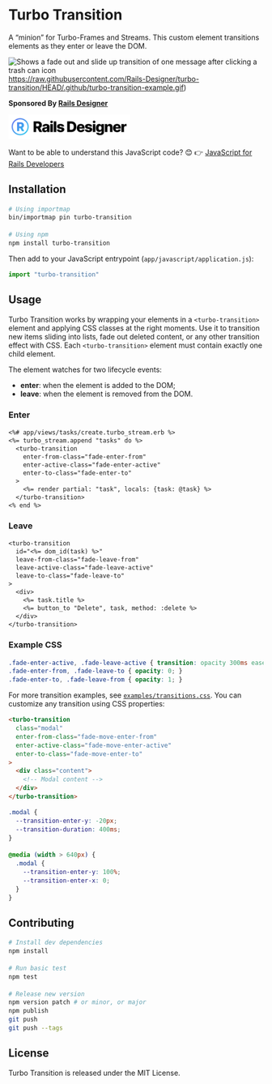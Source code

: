 # Turbo Transition

A “minion” for Turbo-Frames and Streams. This custom element transitions elements as they enter or leave the DOM.

![Shows a fade out and slide up transition of one message after clicking a trash can icon]()https://raw.githubusercontent.com/Rails-Designer/turbo-transition/HEAD/.github/turbo-transition-example.gif)

**Sponsored By [Rails Designer](https://railsdesigner.com/)**

<a href="https://railsdesigner.com/" target="_blank">
  <picture>
    <source media="(prefers-color-scheme: dark)" srcset="https://raw.githubusercontent.com/Rails-Designer/turbo-transition/HEAD/.github/logo-dark.svg">
    <source media="(prefers-color-scheme: light)" srcset="https://raw.githubusercontent.com/Rails-Designer/turbo-transition/HEAD/.github/logo-light.svg">
    <img alt="Rails Designer" src="https://raw.githubusercontent.com/Rails-Designer/turbo-transition/HEAD/.github/logo-light.svg" width="240" style="max-width: 100%;">
  </picture>
</a>

Want to be able to understand this JavaScript code? 😊 👉 [JavaScript for Rails Developers](https://javascriptforrails.com/)


## Installation

```bash
# Using importmap
bin/importmap pin turbo-transition

# Using npm
npm install turbo-transition
```

Then add to your JavaScript entrypoint (`app/javascript/application.js`):

```javascript
import "turbo-transition"
```


## Usage

Turbo Transition works by wrapping your elements in a `<turbo-transition>` element and applying CSS classes at the right moments. Use it to transition new items sliding into lists, fade out deleted content, or any other transition effect with CSS. Each `<turbo-transition>` element must contain exactly one child element.

The element watches for two lifecycle events:

- **enter**: when the element is added to the DOM;
- **leave**: when the element is removed from the DOM.


### Enter

```erb
<%# app/views/tasks/create.turbo_stream.erb %>
<%= turbo_stream.append "tasks" do %>
  <turbo-transition
    enter-from-class="fade-enter-from"
    enter-active-class="fade-enter-active"
    enter-to-class="fade-enter-to"
  >
    <%= render partial: "task", locals: {task: @task} %>
  </turbo-transition>
<% end %>
```


### Leave

```erb
<turbo-transition
  id="<%= dom_id(task) %>"
  leave-from-class="fade-leave-from"
  leave-active-class="fade-leave-active"
  leave-to-class="fade-leave-to"
>
  <div>
    <%= task.title %>
    <%= button_to "Delete", task, method: :delete %>
  </div>
</turbo-transition>
```


### Example CSS

```css
.fade-enter-active, .fade-leave-active { transition: opacity 300ms ease-out; }
.fade-enter-from, .fade-leave-to { opacity: 0; }
.fade-enter-to, .fade-leave-from { opacity: 1; }
```

For more transition examples, see [`examples/transitions.css`](examples/transitions.css). You can customize any transition using CSS properties:
```html
<turbo-transition
  class="modal"
  enter-from-class="fade-move-enter-from"
  enter-active-class="fade-move-enter-active"
  enter-to-class="fade-move-enter-to"
>
  <div class="content">
    <!-- Modal content -->
  </div>
</turbo-transition>
```

```css
.modal {
  --transition-enter-y: -20px;
  --transition-duration: 400ms;
}

@media (width > 640px) {
  .modal {
    --transition-enter-y: 100%;
    --transition-enter-x: 0;
  }
}
```


## Contributing

```bash
# Install dev dependencies
npm install

# Run basic test
npm test

# Release new version
npm version patch # or minor, or major
npm publish
git push
git push --tags
```


## License

Turbo Transition is released under the MIT License.
